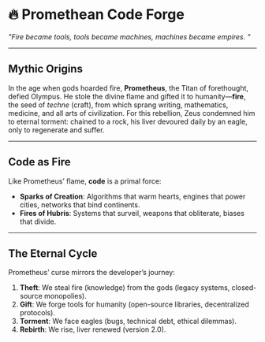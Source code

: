 # 🔥 Promethean Code Forge  
*"Fire became tools, tools became machines, machines became empires. "*  

---

## **Mythic Origins**  
In the age when gods hoarded fire, **Prometheus**, the Titan of forethought, defied Olympus. He stole the divine flame and gifted it to humanity—**fire**, the seed of *techne* (craft), from which sprang writing, mathematics, medicine, and all arts of civilization. For this rebellion, Zeus condemned him to eternal torment: chained to a rock, his liver devoured daily by an eagle, only to regenerate and suffer.  

---

## **Code as Fire**  
Like Prometheus’ flame, **code** is a primal force:  
- **Sparks of Creation**: Algorithms that warm hearts, engines that power cities, networks that bind continents.  
- **Fires of Hubris**: Systems that surveil, weapons that obliterate, biases that divide.  

---

## **The Eternal Cycle**  
Prometheus’ curse mirrors the developer’s journey:  
1. **Theft**: We steal fire (knowledge) from the gods (legacy systems, closed-source monopolies).  
2. **Gift**: We forge tools for humanity (open-source libraries, decentralized protocols).  
3. **Torment**: We face eagles (bugs, technical debt, ethical dilemmas).  
4. **Rebirth**: We rise, liver renewed (version 2.0).

